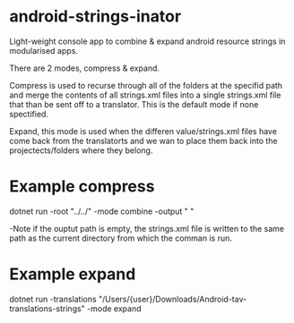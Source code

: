 # android-strings-inator
Light-weight console app to combine &amp; expand android resource strings in modularised apps.

There are 2 modes, compress & expand.

Compress is used to recurse through all of the folders at the specifid path and merge the contents of all strings.xml files into
a single strings.xml file that than be sent off to a translator. This is the default mode if none spectified.

Expand, this mode is used when the differen value/strings.xml files have come back from the translatorts and we wan to place them back into the projectects/folders where they belong.

# Example compress

dotnet run -root "../../" -mode combine -output " " 

-Note if the ouptut path is empty, the strings.xml file is written to the same path as the current directory from which the comman is run.

# Example expand

dotnet run -translations "/Users/{user}/Downloads/Android-tav-translations-strings" -mode expand
